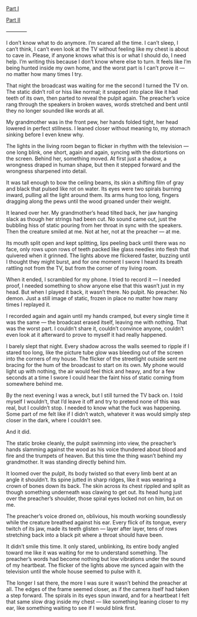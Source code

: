 [Part I](https://www.reddit.com/r/nosleep/s/rwKGZBCRv3)

[Part II](https://www.reddit.com/r/nosleep/s/AwTPw58zfe)

————

I don’t know what to do anymore. I’m scared all the time. I can’t sleep, I can’t think, I can’t even look at the TV without feeling like my chest is about to cave in. Please, if anyone knows what this is or what I should do, I need help. I’m writing this because I don’t know where else to turn. It feels like I’m being hunted inside my own home, and the worst part is I can’t prove it — no matter how many times I try.

That night the broadcast was waiting for me the second I turned the TV on. The static didn’t roll or hiss like normal; it snapped into place like it had teeth of its own, then parted to reveal the pulpit again. The preacher’s voice rang through the speakers in broken waves, words stretched and bent until they no longer sounded like words at all. 

My grandmother was in the front pew, her hands folded tight, her head lowered in perfect stillness. I leaned closer without meaning to, my stomach sinking before I even knew why.

The lights in the living room began to flicker in rhythm with the television — one long blink, one short, again and again, syncing with the distortions on the screen. Behind her, something moved. At first just a shadow, a wrongness draped in human shape, but then it stepped forward and the wrongness sharpened into detail. 

It was tall enough to bow the ceiling beams, its skin a shifting film of gray and black that pulsed like rot on water. Its eyes were two spirals burning inward, pulling all the light around them. Its arms hung too long, fingers dragging along the pews until the wood groaned under their weight.

It leaned over her. My grandmother’s head tilted back, her jaw hanging slack as though her strings had been cut. No sound came out, just the bubbling hiss of static pouring from her throat in sync with the speakers. Then the creature smiled at me. Not at her, not at the preacher — at me. 

Its mouth split open and kept splitting, lips peeling back until there was no face, only rows upon rows of teeth packed like glass needles into flesh that quivered when it grinned. The lights above me flickered faster, buzzing until I thought they might burst, and for one moment I swore I heard its breath rattling not from the TV, but from the corner of my living room.

When it ended, I scrambled for my phone. I tried to record it — I needed proof, I needed something to show anyone else that this wasn’t just in my head. But when I played it back, it wasn’t there. No pulpit. No preacher. No demon. Just a still image of static, frozen in place no matter how many times I replayed it. 

I recorded again and again until my hands cramped, but every single time it was the same — the broadcast erased itself, leaving me with nothing. That was the worst part. I couldn’t share it, couldn’t convince anyone, couldn’t even look at it afterward to prove to myself it had really happened.

I barely slept that night. Every shadow across the walls seemed to ripple if I stared too long, like the picture tube glow was bleeding out of the screen into the corners of my house. The flicker of the streetlight outside sent me bracing for the hum of the broadcast to start on its own.  My phone would light up with nothing, the air would feel thick and heavy, and for a few seconds at a time I swore I could hear the faint hiss of static coming from somewhere behind me. 

By the next evening I was a wreck, but I still turned the TV back on. I told myself I wouldn’t, that I’d leave it off and try to pretend none of this was real, but I couldn’t stop. I needed to know what the fuck was happening. Some part of me felt like if I didn’t watch, whatever it was would simply step closer in the dark, where I couldn’t see.

And it did.

The static broke cleanly, the pulpit swimming into view, the preacher’s hands slamming against the wood as his voice thundered about blood and fire and the trumpets of heaven. But this time the thing wasn’t behind my grandmother. It was standing directly behind him.

It loomed over the pulpit, its body twisted so that every limb bent at an angle it shouldn’t. Its spine jutted in sharp ridges, like it was wearing a crown of bones down its back. The skin across its chest rippled and split as though something underneath was clawing to get out. Its head hung just over the preacher’s shoulder, those spiral eyes locked not on him, but on me. 

The preacher’s voice droned on, oblivious, his mouth working soundlessly while the creature breathed against his ear. Every flick of its tongue, every twitch of its jaw, made its teeth glisten — layer after layer, tens of rows stretching back into a black pit where a throat should have been.

It didn’t smile this time. It only stared, unblinking, its entire body angled toward me like it was waiting for me to understand something. The preacher’s words had become nothing but low vibrations under the sound of my heartbeat. The flicker of the lights above me synced again with the television until the whole house seemed to pulse with it. 

The longer I sat there, the more I was sure it wasn’t behind the preacher at all. The edges of the frame seemed closer, as if the camera itself had taken a step forward. The spirals in its eyes spun inward, and for a heartbeat I felt that same slow drag inside my chest — like something leaning closer to my ear, like something waiting to see if I would blink first.


